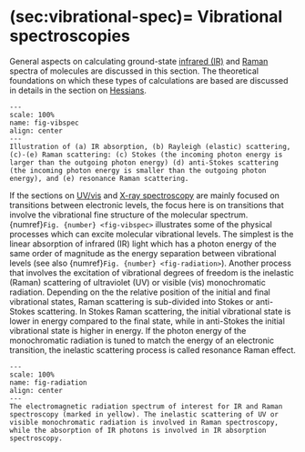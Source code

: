 (sec:vibrational-spec)=
Vibrational spectroscopies
==========================
General aspects on calculating ground-state [infrared (IR)](sec:ir-tutorial) and [Raman](sec:raman-tutorial) spectra of molecules are discussed in this section. The theoretical foundations on which these types of calculations are based are discussed in details in the section on [Hessians](sec:mol-hessian).

```{figure} /img/ir_raman/vibrational_spectroscopy.svg
---
scale: 100%
name: fig-vibspec
align: center
---
Illustration of (a) IR absorption, (b) Rayleigh (elastic) scattering, (c)-(e) Raman scattering: (c) Stokes (the incoming photon energy is larger than the outgoing photon energy) (d) anti-Stokes scattering (the incoming photon energy is smaller than the outgoing photon energy), and (e) resonance Raman scattering. 
```

If the sections on [UV/vis](sec:uv-vis) and [X-ray spectroscopy](sec:x-ray) are mainly focused on transitions between electronic levels, the focus here is on transitions that involve the vibrational fine structure of the molecular spectrum. {numref}`Fig. {number} <fig-vibspec>` illustrates some of the physical processes which can excite molecular vibrational levels. The simplest is the linear absorption of infrared (IR) light which has a photon energy of the same order of magnitude as the energy separation between vibrational levels (see also {numref}`Fig. {number} <fig-radiation>`). Another process that involves the excitation of vibrational degrees of freedom is the inelastic (Raman) scattering of ultraviolet (UV) or visible (vis) monochromatic radiation. Depending on the the relative position of the initial and final vibrational states, Raman scattering is sub-divided into Stokes or anti-Stokes scattering. In Stokes Raman scattering, the initial vibrational state is lower in energy compared to the final state, while in anti-Stokes the initial vibrational state is higher in energy. If the photon energy of the monochromatic radiation is tuned to match the energy of an electronic transition, the inelastic scattering process is called resonance Raman effect.

```{figure} /img/ir_raman/electromagnetic_radiation.svg
---
scale: 100%
name: fig-radiation
align: center
---
The electromagnetic radiation spectrum of interest for IR and Raman spectroscopy (marked in yellow). The inelastic scattering of UV or visible monochromatic radiation is involved in Raman spectroscopy, while the absorption of IR photons is involved in IR absorption spectroscopy. 
```

